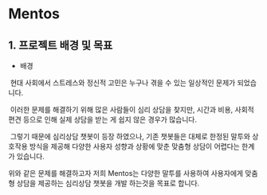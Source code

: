 # Mentos

## 1. 프로젝트 배경 및 목표

- 배경

​	현대 사회에서 스트레스와 정신적 고민은 누구나 겪을 수 있는 일상적인 문제가 되었습니다.  

​	이러한 문제를 해결하기 위해 많은 사람들이 심리 상담을 찾지만, 시간과 비용, 사회적 편견 등으로 인해 실제 상담을 받는 게 쉽지 않은 경우가 많습니다.  

​	그렇기 때문에 심리상담 챗봇이 등장 하였으나, 기존 챗봇들은 대체로 한정된 말투와 상호작용 방식을 제공해 다양한 사용자 성향과 상황에 맞춘 맞춤형 상담이 어렵다는 한계가 있습니다.  

위와 같은 문제를 해결하고자 저희 Mentos는 다양한 말투를 사용하여 사용자에게 맞춤형 상담을 제공하는 심리상담 챗봇을 개발 하는것을 목표로 합니다.
